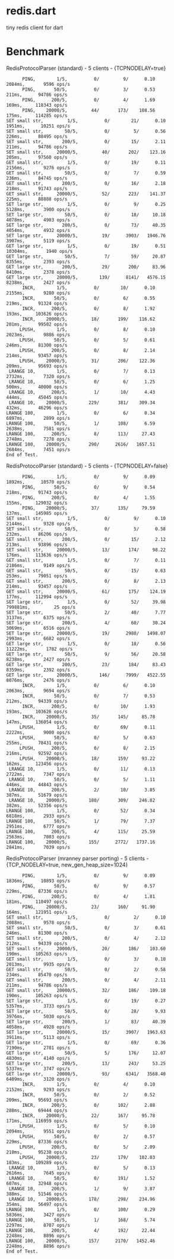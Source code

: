 redis.dart
==========

tiny redis client for dart

# Benchmark
RedisProtocolParser (standard) - 5 clients - {TCPNODELAY=true}

          PING,        1/5,          0/         9/      0.10        2084ms,       9596 ops/s
          PING,       50/5,          0/         3/      0.53         211ms,      94786 ops/s
          PING,      200/5,          0/         4/      1.69         169ms,     118343 ops/s
          PING,    20000/5,         44/       173/    108.56         175ms,     114285 ops/s
    SET small str,         1/5,          0/        21/      0.10        1951ms,      10251 ops/s
    SET small str,        50/5,          0/         5/      0.56         226ms,      88495 ops/s
    SET small str,       200/5,          0/        15/      2.11         211ms,      94786 ops/s
    SET small str,     20000/5,         40/       202/    123.16         205ms,      97560 ops/s
    GET small str,         1/5,          0/        19/      0.11        2156ms,       9276 ops/s
    GET small str,        50/5,          0/         7/      0.59         236ms,      84745 ops/s
    GET small str,       200/5,          0/        16/      2.18         218ms,      91743 ops/s
    GET small str,     20000/5,         52/       223/    141.37         225ms,      88888 ops/s
    SET large str,         1/5,          0/         9/      0.25        5128ms,       3900 ops/s
    SET large str,        50/5,          0/        18/     10.18        4078ms,       4903 ops/s
    SET large str,       200/5,          0/        73/     40.35        4054ms,       4932 ops/s
    SET large str,     20000/5,         19/      3903/   1946.76        3907ms,       5119 ops/s
    GET large str,         1/5,          0/        19/      0.51       10304ms,       1940 ops/s
    GET large str,        50/5,          7/        59/     20.87        8355ms,       2393 ops/s
    GET large str,       200/5,         29/       200/     83.96        8410ms,       2378 ops/s
    GET large str,     20000/5,        139/      8141/   4576.15        8238ms,       2427 ops/s
          INCR,        1/5,          0/        10/      0.10        2155ms,       9280 ops/s
          INCR,       50/5,          0/         6/      0.55         219ms,      91324 ops/s
          INCR,      200/5,          0/         8/      1.92         193ms,     103626 ops/s
          INCR,    20000/5,         18/       199/    116.62         201ms,      99502 ops/s
         LPUSH,        1/5,          0/         8/      0.10        2023ms,       9886 ops/s
         LPUSH,       50/5,          0/         5/      0.61         246ms,      81300 ops/s
         LPUSH,      200/5,          0/         8/      2.14         214ms,      93457 ops/s
         LPUSH,    20000/5,         31/       206/    122.36         209ms,      95693 ops/s
     LRANGE 10,        1/5,          0/         7/      0.13        2732ms,       7320 ops/s
     LRANGE 10,       50/5,          0/         6/      1.25         500ms,      40000 ops/s
     LRANGE 10,      200/5,          1/        10/      4.43         444ms,      45045 ops/s
     LRANGE 10,    20000/5,        229/       381/    309.34         432ms,      46296 ops/s
    LRANGE 100,        1/5,          0/         6/      0.34        6897ms,       2899 ops/s
    LRANGE 100,       50/5,          1/       108/      6.59        2638ms,       7581 ops/s
    LRANGE 100,      200/5,          8/       113/     27.43        2748ms,       7278 ops/s
    LRANGE 100,    20000/5,        290/      2616/   1657.51        2684ms,       7451 ops/s
    End of Test.

RedisProtocolParser (standard) - 5 clients - {TCPNODELAY=false}

          PING,        1/5,          0/         9/      0.09        1892ms,      10570 ops/s
          PING,       50/5,          0/         9/      0.54         218ms,      91743 ops/s
          PING,      200/5,          0/         4/      1.55         155ms,     129032 ops/s
          PING,    20000/5,         37/       135/     79.59         137ms,     145985 ops/s
    SET small str,         1/5,          0/         9/      0.10        2144ms,       9328 ops/s
    SET small str,        50/5,          0/         5/      0.58         232ms,      86206 ops/s
    SET small str,       200/5,          0/        15/      2.12         213ms,      93896 ops/s
    SET small str,     20000/5,         13/       174/     98.22         176ms,     113636 ops/s
    GET small str,         1/5,          0/         7/      0.11        2186ms,       9149 ops/s
    GET small str,        50/5,          0/        15/      0.63         253ms,      79051 ops/s
    GET small str,       200/5,          0/         8/      2.13         214ms,      93457 ops/s
    GET small str,     20000/5,         61/       175/    124.19         177ms,     112994 ops/s
    SET large str,         1/5,          0/        52/     39.98      799881ms,         25 ops/s
    SET large str,        50/5,          2/        40/      7.77        3137ms,       6375 ops/s
    SET large str,       200/5,          4/        60/     30.24        3069ms,       6516 ops/s
    SET large str,     20000/5,         19/      2980/   1498.07        2993ms,       6682 ops/s
    GET large str,         1/5,          0/        18/      0.56       11222ms,       1782 ops/s
    GET large str,        50/5,          9/        56/     20.58        8238ms,       2427 ops/s
    GET large str,       200/5,         23/       184/     83.43        8359ms,       2392 ops/s
    GET large str,     20000/5,        146/      7999/   4522.55        8076ms,       2476 ops/s
          INCR,        1/5,          0/         6/      0.10        2063ms,       9694 ops/s
          INCR,       50/5,          0/         7/      0.53         212ms,      94339 ops/s
          INCR,      200/5,          0/        10/      1.93         193ms,     103626 ops/s
          INCR,    20000/5,         35/       145/     85.78         147ms,     136054 ops/s
         LPUSH,        1/5,          0/        69/      0.11        2222ms,       9000 ops/s
         LPUSH,       50/5,          0/         5/      0.63         255ms,      78431 ops/s
         LPUSH,      200/5,          0/         8/      2.15         216ms,      92592 ops/s
         LPUSH,    20000/5,         18/       159/     93.22         162ms,     123456 ops/s
     LRANGE 10,        1/5,          0/        11/      0.13        2722ms,       7347 ops/s
     LRANGE 10,       50/5,          0/         5/      1.11         446ms,      44843 ops/s
     LRANGE 10,      200/5,          2/        10/      3.85         387ms,      51679 ops/s
     LRANGE 10,    20000/5,        180/       309/    246.82         382ms,      52356 ops/s
    LRANGE 100,        1/5,          0/        52/      0.34        6818ms,       2933 ops/s
    LRANGE 100,       50/5,          1/        79/      7.37        2951ms,       6777 ops/s
    LRANGE 100,      200/5,          4/       115/     25.59        2563ms,       7803 ops/s
    LRANGE 100,    20000/5,        155/      2772/   1737.16        2841ms,       7039 ops/s

  
RedisProtocolParser (mranney parser porting) - 5 clients - {TCP_NODELAY=true, new_gen_heap_size=1024}
  
          PING,        1/5,          0/         9/      0.09        1836ms,      10893 ops/s
          PING,       50/5,          0/         9/      0.57         229ms,      87336 ops/s
          PING,      200/5,          0/         4/      1.81         181ms,     110497 ops/s
          PING,    20000/5,         23/       160/     91.90         164ms,     121951 ops/s
    SET small str,         1/5,          0/         2/      0.10        2088ms,       9578 ops/s
    SET small str,        50/5,          0/         3/      0.61         246ms,      81300 ops/s
    SET small str,       200/5,          0/         4/      2.12         212ms,      94339 ops/s
    SET small str,     20000/5,         20/       186/    103.60         190ms,     105263 ops/s
    GET small str,         1/5,          0/         3/      0.10        2013ms,       9935 ops/s
    GET small str,        50/5,          0/         2/      0.58         234ms,      85470 ops/s
    GET small str,       200/5,          0/         4/      2.11         211ms,      94786 ops/s
    GET small str,     20000/5,         32/       186/    109.18         190ms,     105263 ops/s
    SET large str,         1/5,          0/        19/      0.27        5357ms,       3733 ops/s
    SET large str,        50/5,          0/        28/      9.93        3976ms,       5030 ops/s
    SET large str,       200/5,          1/        83/     40.39        4058ms,       4928 ops/s
    SET large str,     20000/5,         15/      3907/   1963.63        3911ms,       5113 ops/s
    GET large str,         1/5,          0/        69/      0.36        7190ms,       2781 ops/s
    GET large str,        50/5,          5/       176/     12.07        4830ms,       4140 ops/s
    GET large str,       200/5,         13/       243/     53.25        5337ms,       3747 ops/s
    GET large str,     20000/5,         93/      6341/   3568.40        6409ms,       3120 ops/s
          INCR,        1/5,          0/         4/      0.10        2152ms,       9293 ops/s
          INCR,       50/5,          0/         2/      0.52         209ms,      95693 ops/s
          INCR,      200/5,          0/       102/      2.88         288ms,      69444 ops/s
          INCR,    20000/5,         22/       167/     95.78         171ms,     116959 ops/s
         LPUSH,        1/5,          0/         5/      0.10        2094ms,       9551 ops/s
         LPUSH,       50/5,          0/         2/      0.57         229ms,      87336 ops/s
         LPUSH,      200/5,          0/         5/      2.09         210ms,      95238 ops/s
         LPUSH,    20000/5,         23/       179/    102.03         183ms,     109289 ops/s
     LRANGE 10,        1/5,          0/         5/      0.13        2616ms,       7645 ops/s
     LRANGE 10,       50/5,          0/       191/      1.52         607ms,      32948 ops/s
     LRANGE 10,      200/5,          1/         9/      3.87         388ms,      51546 ops/s
     LRANGE 10,    20000/5,        178/       298/    234.96         354ms,      56497 ops/s
    LRANGE 100,        1/5,          0/       100/      0.29        5836ms,       3427 ops/s
    LRANGE 100,       50/5,          1/       168/      5.74        2297ms,       8707 ops/s
    LRANGE 100,      200/5,          4/       192/     22.44        2248ms,       8896 ops/s
    LRANGE 100,    20000/5,        157/      2170/   1452.46        2248ms,       8896 ops/s
    End of Test.